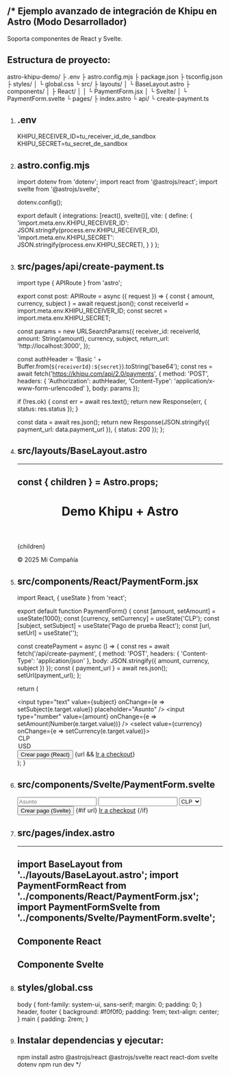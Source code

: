 /*
  Ejemplo avanzado de integración de Khipu en Astro (Modo Desarrollador)
  -------------------------------------------------------------------
  Soporta componentes de React y Svelte.

  Estructura de proyecto:
  ----------------------
  astro-khipu-demo/
  ├ .env
  ├ astro.config.mjs
  ├ package.json
  ├ tsconfig.json
  ├ styles/
  │  └ global.css
  └ src/
     ├ layouts/
     │  └ BaseLayout.astro
     ├ components/
     │  ├ React/
     │  │  └ PaymentForm.jsx
     │  └ Svelte/
     │     └ PaymentForm.svelte
     └ pages/
        ├ index.astro
        └ api/
           └ create-payment.ts

  1) .env
     --------
     KHIPU_RECEIVER_ID=tu_receiver_id_de_sandbox
     KHIPU_SECRET=tu_secret_de_sandbox

  2) astro.config.mjs
     -----------------
     import dotenv from 'dotenv';
     import react from '@astrojs/react';
     import svelte from '@astrojs/svelte';
     
     dotenv.config();

     export default {
       integrations: [react(), svelte()],
       vite: {
         define: {
           'import.meta.env.KHIPU_RECEIVER_ID': JSON.stringify(process.env.KHIPU_RECEIVER_ID),
           'import.meta.env.KHIPU_SECRET': JSON.stringify(process.env.KHIPU_SECRET),
         }
       }
     };

  3) src/pages/api/create-payment.ts
     ---------------------------------
     import type { APIRoute } from 'astro';

     export const post: APIRoute = async ({ request }) => {
       const { amount, currency, subject } = await request.json();
       const receiverId = import.meta.env.KHIPU_RECEIVER_ID;
       const secret     = import.meta.env.KHIPU_SECRET;

       const params = new URLSearchParams({
         receiver_id: receiverId,
         amount: String(amount),
         currency,
         subject,
         return_url: 'http://localhost:3000',
       });

       const authHeader = 'Basic ' + Buffer.from(`${receiverId}:${secret}`).toString('base64');
       const res = await fetch('https://khipu.com/api/2.0/payments', {
         method: 'POST',
         headers: {
           'Authorization': authHeader,
           'Content-Type': 'application/x-www-form-urlencoded'
         },
         body: params
       });

       if (!res.ok) {
         const err = await res.text();
         return new Response(err, { status: res.status });
       }

       const data = await res.json();
       return new Response(JSON.stringify({ payment_url: data.payment_url }), { status: 200 });
     };

  4) src/layouts/BaseLayout.astro
     -----------------------------
     ---
     const { children } = Astro.props;
     ---
     <html lang="es">
       <head>
         <meta charset="UTF-8" />
         <meta name="viewport" content="width=device-width, initial-scale=1.0" />
         <link rel="stylesheet" href="/styles/global.css" />
       </head>
       <body>
         <header><h1>Demo Khipu + Astro</h1></header>
         <main>{children}</main>
         <footer><p>© 2025 Mi Compañía</p></footer>
       </body>
     </html>

  5) src/components/React/PaymentForm.jsx
     --------------------------------------
     import React, { useState } from 'react';

     export default function PaymentForm() {
       const [amount, setAmount] = useState(1000);
       const [currency, setCurrency] = useState('CLP');
       const [subject, setSubject] = useState('Pago de prueba React');
       const [url, setUrl] = useState('');

       const createPayment = async () => {
         const res = await fetch('/api/create-payment', {
           method: 'POST',
           headers: { 'Content-Type': 'application/json' },
           body: JSON.stringify({ amount, currency, subject })
         });
         const { payment_url } = await res.json();
         setUrl(payment_url);
       };

       return (
         <div>
           <input type="text" value={subject} onChange={e => setSubject(e.target.value)} placeholder="Asunto" />
           <input type="number" value={amount} onChange={e => setAmount(Number(e.target.value))} />
           <select value={currency} onChange={e => setCurrency(e.target.value)}>
             <option>CLP</option>
             <option>USD</option>
           </select>
           <button onClick={createPayment}>Crear pago (React)</button>
           {url && <a href={url} target="_blank">Ir a checkout</a>}
         </div>
       );
     }

  6) src/components/Svelte/PaymentForm.svelte
     -----------------------------------------
     <script>
       let amount = 1000;
       let currency = 'CLP';
       let subject = 'Pago de prueba Svelte';
       let url = '';

       async function createPayment() {
         const res = await fetch('/api/create-payment', {
           method: 'POST',
           headers: { 'Content-Type': 'application/json' },
           body: JSON.stringify({ amount, currency, subject })
         });
         const data = await res.json();
         url = data.payment_url;
       }
     </script>

     <input bind:value={subject} placeholder="Asunto" />
     <input type="number" bind:value={amount} />
     <select bind:value={currency}>
       <option>CLP</option>
       <option>USD</option>
     </select>
     <button on:click={createPayment}>Crear pago (Svelte)</button>
     {#if url}
       <a href={url} target="_blank">Ir a checkout</a>
     {/if}

  7) src/pages/index.astro
     -----------------------
     ---
     import BaseLayout from '../layouts/BaseLayout.astro';
     import PaymentFormReact from '../components/React/PaymentForm.jsx';
     import PaymentFormSvelte from '../components/Svelte/PaymentForm.svelte';
     ---

     <BaseLayout>
       <section>
         <h2>Componente React</h2>
         <PaymentFormReact />
       </section>
       <section>
         <h2>Componente Svelte</h2>
         <PaymentFormSvelte />
       </section>
     </BaseLayout>

  8) styles/global.css
     -------------------
     body { font-family: system-ui, sans-serif; margin: 0; padding: 0; }
     header, footer { background: #f0f0f0; padding: 1rem; text-align: center; }
     main { padding: 2rem; }

  9) Instalar dependencias y ejecutar:
     ----------------------------------
     npm install astro @astrojs/react @astrojs/svelte react react-dom svelte dotenv
     npm run dev
*/
